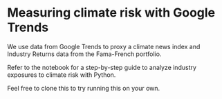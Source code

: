 # Measuring climate risk with Google Trends

We use data from Google Trends to proxy a climate news index and Industry Returns data from the Fama-French portfolio.

Refer to the notebook for a step-by-step guide to analyze industry exposures to climate risk with Python.

Feel free to clone this to try running this on your own.
